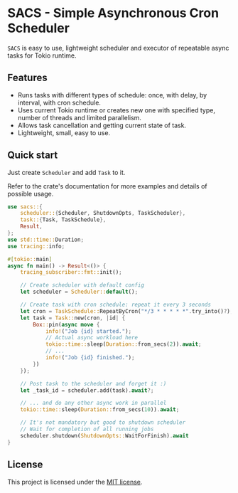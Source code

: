 # **SACS** - Simple Asynchronous Cron Scheduler

`SACS` is easy to use, lightweight scheduler and executor of repeatable async tasks for Tokio runtime.

## Features

- Runs tasks with different types of schedule: once, with delay, by interval, with cron schedule.
- Uses current Tokio runtime or creates new one with specified type, number of threads and limited parallelism.
- Allows task cancellation and getting current state of task.
- Lightweight, small, easy to use.

## Quick start

Just create `Scheduler` and add `Task` to it.

Refer to the crate's documentation for more examples and details of possible usage.

```rust
use sacs::{
    scheduler::{Scheduler, ShutdownOpts, TaskScheduler},
    task::{Task, TaskSchedule},
    Result,
};
use std::time::Duration;
use tracing::info;

#[tokio::main]
async fn main() -> Result<()> {
    tracing_subscriber::fmt::init();

    // Create scheduler with default config
    let scheduler = Scheduler::default();

    // Create task with cron schedule: repeat it every 3 seconds
    let cron = TaskSchedule::RepeatByCron("*/3 * * * * *".try_into()?);
    let task = Task::new(cron, |id| {
        Box::pin(async move {
            info!("Job {id} started.");
            // Actual async workload here
            tokio::time::sleep(Duration::from_secs(2)).await;
            // ...
            info!("Job {id} finished.");
        })
    });

    // Post task to the scheduler and forget it :)
    let _task_id = scheduler.add(task).await?;

    // ... and do any other async work in parallel
    tokio::time::sleep(Duration::from_secs(10)).await;

    // It's not mandatory but good to shutdown scheduler
    // Wait for completion of all running jobs
    scheduler.shutdown(ShutdownOpts::WaitForFinish).await
}
```

## License

This project is licensed under the [MIT license](LICENSE).
